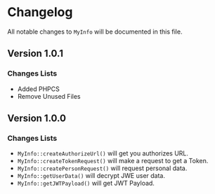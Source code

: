 # Changelog

All notable changes to `MyInfo` will be documented in this file.

## Version 1.0.1

### Changes Lists

- Added PHPCS
- Remove Unused Files

## Version 1.0.0

### Changes Lists

- `MyInfo::createAuthorizeUrl()` will get you authorizes URL.
- `MyInfo::createTokenRequest()` will make a request to get a Token.
- `MyInfo::createPersonRequest()` will request personal data.
- `MyInfo::getUserData()` will decrypt JWE user data.
- `MyInfo::getJWTPayload()` will get JWT Payload.